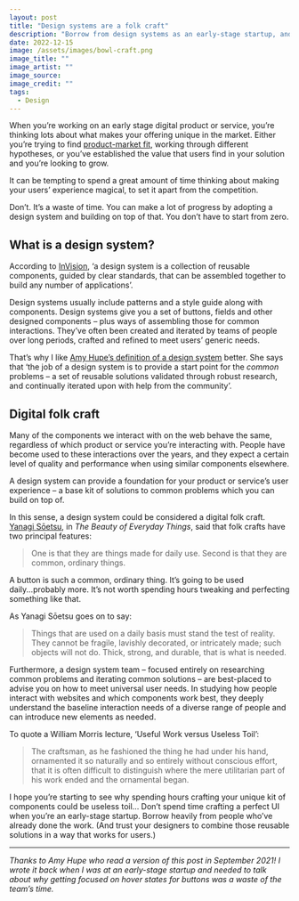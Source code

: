 ```yaml
---
layout: post
title: "Design systems are a folk craft"
description: "Borrow from design systems as an early-stage startup, and focus your efforts on solving user’s problems. Trust in what other digital craftspeople have created."
date: 2022-12-15
image: /assets/images/bowl-craft.png
image_title: ""
image_artist: ""
image_source: 
image_credit: ""
tags:
  - Design
---
```


When you’re working on an early stage digital product or service, you’re thinking lots about what makes your offering unique in the market. Either you’re trying to find [product-market fit](https://web.stanford.edu/class/ee204/ProductMarketFit.html), working through different hypotheses, or you’ve established the value that users find in your solution and you’re looking to grow.

It can be tempting to spend a great amount of time thinking about making your users’ experience magical, to set it apart from the competition. 

Don’t. It’s a waste of time. You can make a lot of progress by adopting a design system and building on top of that. You don’t have to start from zero.

## What is a design system?

According to [InVision](https://www.invisionapp.com/inside-design/guide-to-design-systems/), ‘a design system is a collection of reusable components, guided by clear standards, that can be assembled together to build any number of applications’.

Design systems usually include patterns and a style guide along with components. Design systems give you a set of buttons, fields and other designed components – plus ways of assembling those for common interactions. They’ve often been created and iterated by teams of people over long periods, crafted and refined to meet users’ generic needs.

That’s why I like [Amy Hupe’s definition of a design system](https://amyhupe.co.uk/articles/the-myth-that-design-systems-solve-easy-problems/) better. She says that ‘the job of a design system is to provide a start point for the _common_ problems – a set of reusable solutions validated through robust research, and continually iterated upon with help from the community’.

## Digital folk craft

Many of the components we interact with on the web behave the same, regardless of which product or service you’re interacting with. People have become used to these interactions over the years, and they expect a certain level of quality and performance when using similar components elsewhere. 

A design system can provide a foundation for your product or service’s user experience – a base kit of solutions to common problems which you can build on top of.

In this sense, a design system could be considered a digital folk craft. [Yanagi Sōetsu](https://en.wikipedia.org/wiki/Yanagi_Sōetsu), in _The Beauty of Everyday Things_, said that folk crafts have two principal features:
> One is that they are things made for daily use. Second is that they are common, ordinary things.

A button is such a common, ordinary thing. It’s going to be used daily...probably more. It’s not worth spending hours tweaking and perfecting something like that. 

As Yanagi Sōetsu goes on to say:
> Things that are used on a daily basis must stand the test of reality. They cannot be fragile, lavishly decorated, or intricately made; such objects will not do. Thick, strong, and durable, that is what is needed.

Furthermore, a design system team – focused entirely on researching common problems and iterating common solutions – are best-placed to advise you on how to meet universal user needs. In studying how people interact with websites and which components work best, they deeply understand the baseline interaction needs of a diverse range of people and can introduce new elements as needed.

To quote a William Morris lecture, ‘Useful Work versus Useless Toil’:
> The craftsman, as he fashioned the thing he had under his hand, ornamented it so naturally and so entirely without conscious effort, that it is often difficult to distinguish where the mere utilitarian part of his work ended and the ornamental began.

I hope you’re starting to see why spending hours crafting your unique kit of components could be useless toil... Don’t spend time crafting a perfect UI when you’re an early-stage startup. Borrow heavily from people who’ve already done the work. (And trust your designers to combine those reusable solutions in a way that works for users.)

---

_Thanks to Amy Hupe who read a version of this post in September 2021! I wrote it back when I was at an early-stage startup and needed to talk about why getting focused on hover states for buttons was a waste of the team’s time._